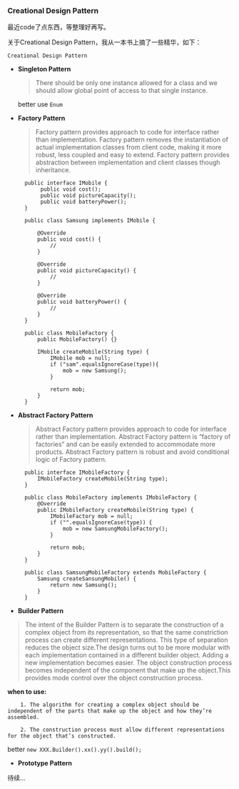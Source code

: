 ### Creational Design Pattern

最近code了点东西，等整理好再写。

关于Creational Design Pattern，我从一本书上摘了一些精华，如下：

`Creational Design Pattern`
    
* **Singleton Pattern**

    >There should be only one instance allowed for a class and we should allow global point of access to that single instance.
    
    better use `Enum`
    
    
* **Factory Pattern**
    >Factory pattern provides approach to code for interface rather than implementation.
    Factory pattern removes the instantiation of actual implementation classes from client code, making it more robust, less coupled and easy to extend.
    Factory pattern provides abstraction between implementation and client classes though inheritance.
    
 
        public interface IMobile {
             public void cost();
             public void pictureCapacity();
             public void batteryPower();
        }
        
        public class Samsung implements IMobile {
            
            @Override
            public void cost() {
                //
            }
            
            @Override
            public void pictureCapacity() {
                //
            }
            
            @Override
            public void batteryPower() {
                //
            }
        }
        
        public class MobileFactory {
            public MobileFactory() {}
            
            IMobile createMobile(String type) {
                IMobile mob = null;
                if ("sam".equalsIgnoreCase(type)){
                    mob = new Samsung();
                }
                
                return mob;
            }
        }

* **Abstract Factory Pattern**

    >Abstract Factory pattern provides approach to code for interface rather than implementation.
    Abstract Factory pattern is “factory of factories” and can be easily extended to accommodate more products.
    Abstract Factory pattern is robust and avoid conditional logic of Factory pattern.
    
        public interface IMobileFactory {
            IMobileFactory createMobile(String type);
        }
        
        public class MobileFactory implements IMobileFactory {
            @Override
            public IMobileFactory createMobile(String type) {
                IMobileFactory mob = null;
                if ("".equalsIgnoreCase(type)) {
                    mob = new SamsungMobileFactory();
                }
                
                return mob;
            }
        }
        
        public class SamsungMobileFactory extends MobileFactory {
            Samsung createSansungMobile() {
                return new Samsung();
            }
        }
        
* **Builder Pattern**

>The intent of the Builder Pattern is to separate the construction of a complex object from its representation, so that the same constriction process can create different representations. This type of separation reduces the object size.The design turns out to be more modular with each implementation contained in a different builder object. Adding a new implementation becomes easier. The object construction process becomes independent of the component that make up the object.This provides mode control over the object construction process.

**when to use:**
        
        1. The algorithm for creating a complex object should be independent of the parts that make up the object and how they’re assembled.
        
        2. The construction process must allow different representations for the object that’s constructed.

better `new XXX.Builder().xx().yy().build();`

* **Prototype Pattern**

待续...
